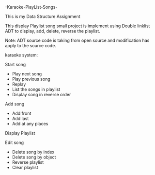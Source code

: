 -Karaoke-PlayList-Songs-

This is my Data Structure Assignment

This display Playlist song small project is implement using Double linklist ADT to display, add, delete, reverse the playlist.

Note: ADT source code is taking from open source and modification has apply to the source code.

karaoke system:
 
Start song
  -	Play next song
  -	Play previous song
  -	Replay
  -	List the songs in playlist
  -	Display song in reverse order

Add song
  -	Add front
  -	Add last
  -	Add at any places

Display Playlist 

Edit song
  -	Delete song by index
  -	Delete song by object
  -	Reverse playlist
  -	Clear playlist
